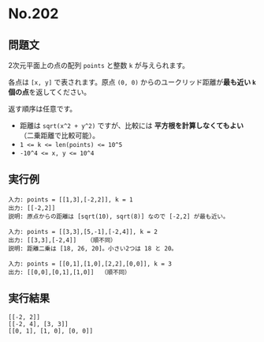 # No.202

## 問題文

2次元平面上の点の配列 `points` と整数 `k` が与えられます。

各点は `[x, y]` で表されます。原点 `(0, 0)` からのユークリッド距離が**最も近い `k` 個の点**を返してください。

返す順序は任意です。

* 距離は `sqrt(x^2 + y^2)` ですが、比較には **平方根を計算しなくてもよい**（二乗距離で比較可能）。
* `1 <= k <= len(points) <= 10^5`
* `-10^4 <= x, y <= 10^4`

## 実行例

```
入力: points = [[1,3],[-2,2]], k = 1
出力: [[-2,2]]
説明: 原点からの距離は [sqrt(10), sqrt(8)] なので [-2,2] が最も近い。

入力: points = [[3,3],[5,-1],[-2,4]], k = 2
出力: [[3,3],[-2,4]]   （順不同）
説明: 距離二乗は [18, 26, 20]。小さい2つは 18 と 20。

入力: points = [[0,1],[1,0],[2,2],[0,0]], k = 3
出力: [[0,0],[0,1],[1,0]]  （順不同）
```

## 実行結果

```
[[-2, 2]]
[[-2, 4], [3, 3]]
[[0, 1], [1, 0], [0, 0]]
```
